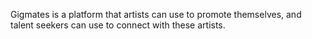 Gigmates is a platform that artists can use to promote themselves, and talent seekers can use to connect with these artists.
